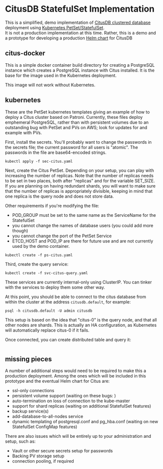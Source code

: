 # CitusDB StatefulSet Implementation

This is a simplified, demo implementation of [CitusDB clustered database](http://docs.citusdata.com/)
deployment using [Kubernetes PetSet/StatefulSet](http://kubernetes.io/docs/user-guide/petset/).  
It is not a production implementation at this time.  Rather, this is a demo
and a prototype for developing a production [Helm chart](https://github.com/kubernetes/charts) for
CitusDB

## citus-docker

This is a simple docker container build directory for creating a PostgreSQL
instance which creates a PostgreSQL instance with Citus installed.  It is the
base for the image used in the Kubernetes deployment.

This image will not work without Kubernetes.

## kubernetes

These are the PetSet kubernetes templates giving an example of how to deploy
a Citus cluster based on Patroni.  Currently, these files deploy emphemeral
PostgreSQL, rather than with persistent volumes due to an outstanding
bug with PetSet and PVs on AWS; look for updates for
and example with PVs.

First, install the secrets.  You'll probably want to change the passwords
in the secrets file; the current password for all users is "atomic".  The
passwords in the file are base64-encoded strings.

```
kubectl apply -f sec-citus.yaml
```

Next, create the Citus PetSet.  Depending on your setup, you can
play with increasing the number of replicas.  Note that the number
of replicas needs to be set in two places, both after "replicas"
and for the variable SET_SIZE.  If you are planning on having redundant
shards, you will want to make sure that the number of replicas is
appropriately divisible, keeping in mind that one replica is the
query node and does not store data.

Other requirements if you're modifying the file:

* POD_GROUP must be set to the same name as the ServiceName for the StatefulSet
* you cannot change the names of database users (you could add more though)
* you cannot change the port of the PetSet Service
* ETCD_HOST and POD_IP are there for future use and are not currently used
  by the demo container.

```
kubectl create -f ps-citus.yaml
```

Third, create the query service:

```
kubectl create -f svc-citus-query.yaml
```

These services are currently internal-only using ClusterIP.  You can tinker
with the services to deploy them some other way.

At this point, you should be able to connect to the citus database from
within the cluster at the address `citusdb.default`, for example:

```
psql -h citusdb.default -U admin citusdb
```

This setup is based on the idea that "citus-0" is the query node, and that
all other nodes are shards.  This is actually an HA configuration, as Kubernetes
will automatically replace citus-0 if it fails.

Once connected, you can create distributed table and query it:

```
```

## missing pieces

A number of additional steps would need to be required to make this a production
deployment.  Among the ones which will be included in this prototype and
the eventual Helm chart for Citus are:

* ssl-only connections
* persistent volume support (waiting on these bugs: )
* auto-termination on loss of connection to the kube-master
* support for shard replicas (waiting on additional StatefulSet features)
* backup service(s)
* add-database-to-all-nodes service
* dynamic templating of postgresql.conf and pg_hba.conf (waiting on new
  StatefulSet ConfigMap features)

There are also issues which will be entirely up to your administration and
setup, such as:

* Vault or other secure secrets setup for passwords
* Backing PV storage setup
* connection pooling, if required
